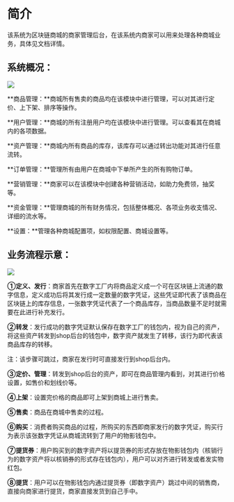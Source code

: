 # 简介

该系统为区块链商城的商家管理后台，在该系统内商家可以用来处理各种商城业务，具体见文档详情。



## 系统概况：

![](http://md.stringon.com/img/%7Bfilename%7D%7B.suffix%7D%E7%BB%98%E5%9B%BE2.jpg)

**商品管理：**商城所有售卖的商品均在该模块中进行管理，可以对其进行定价、上下架、排序等操作。

**用户管理：**商城的所有注册用户均在该模块中进行管理。可以查看其在商城内的各项数据。

**资产管理：**商城内所有商品的库存，该库存可以通过转出功能对其进行任意流转。

**订单管理：**管理所有由用户在商城中下单所产生的所有购物订单。

**营销管理：**商家可以在该模块中创建各种营销活动，如助力免费领，抽奖等。

**资金管理：**管理商城的所有财务情况，包括整体概况、各项业务收支情况、详细的流水等。

**设置：**管理各种商城配置项，如权限配置、商城设置等。



## 业务流程示意：

![](http://md.stringon.com/img/%7Bfilename%7D%7B.suffix%7D20200910180302.png)

**①定义、发行**：商家首先在数字工厂内将商品定义成一个可在区块链上流通的数字信息，定义成功后将其发行成一定数量的数字凭证，这些凭证即代表了该商品在区块链上的库存信息，一张数字凭证代表了一个商品库存，当商品数量不足时就需要在此进行补充发行。

**②转发**：发行成功的数字凭证默认保存在数字工厂的钱包内，视为自己的资产，将这些资产转发到shop后台的钱包中，数字资产就发生了转移，该行为即代表该商品库存的转移。

注：该步骤可跳过，商家在发行时可直接发行到shop后台内。

**③定价、管理**：转发到shop后台的资产，即可在商品管理内看到，对其进行价格设置，如售价和划线价等。

**④上架**：设置完价格的商品即可上架到商城上进行售卖。

**⑤售卖**：商品在商城中售卖的过程。

**⑥购买**：消费者购买商品的过程，所购买的东西即商家发行的数字凭证，购买行为表示该张数字凭证从商城流转到了用户的物影钱包中。

**⑦提货券**：用户购买到的数字资产将以提货券的形式存放在物影钱包内（核销行为的数字资产将以核销券的形式存在钱包内），用户可以对齐进行转发或者发实物红包。

**⑧提货**：用户可以在物影钱包内通过提货券（即数字资产）跳过中间的销售商，直接向商家进行提货，商家直接发货到自己手中。

 